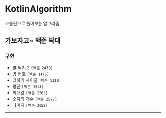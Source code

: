 # KotlinAlgorithm
코틀린으로 풀어보는 알고리즘

가보자고~
백준 딱대
---
### 구현
 - 별 찍기 2 `[백준 2439] `
 - 방 번호 `[백준 1475] `
 - 더하기 사이클 `[백준 1110] `
- 평균 `[백준 1546] `
- 최대값 `[백준 2562] `
- 숫자의 개수 `[백준 2577] `
- 나머지 `[백준 3052] `

---

[//]: # (<img src="https://img.shields.io/badge/{내용}-{배경 색깔}?style={스타일}&logo={로고이름}&logoColor={로고 색깔}"/>)
